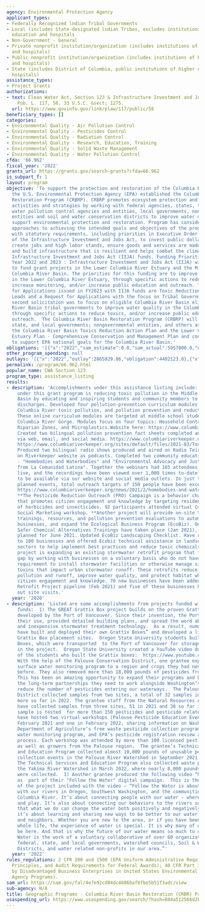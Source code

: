 ```yaml
---
agency: Environmental Protection Agency
applicant_types:
- Federally Recognized lndian Tribal Governments
- Local (includes State-designated lndian Tribes, excludes institutions of higher
  education and hospitals
- Non-Government - General
- Private nonprofit institution/organization (includes institutions of higher education
  and hospitals)
- Public nonprofit institution/organization (includes institutions of higher education
  and hospitals)
- State (includes District of Columbia, public institutions of higher education and
  hospitals)
assistance_types:
- Project Grants
authorizations:
- text: Clean Water Act, Section 123 & Infrastructure Investment and Jobs Act (IIJA).
    Pub. L. 117, 58. 33 U.S.C. &sect; 1275.
  url: https://www.govinfo.gov/link/plaw/117/public/58
beneficiary_types: []
categories:
- Environmental Quality - Air Pollution Control
- Environmental Quality - Pesticides Control
- Environmental Quality - Radiation Control
- Environmental Quality - Research, Education, Training
- Environmental Quality - Solid Waste Management
- Environmental Quality - Water Pollution Control
cfda: '66.962'
fiscal_year: '2022'
grants_url: https://grants.gov/search-grants?cfda=66.962
is_subpart_f: 1
layout: program
objective: 'To support the protection and restoration of the Columbia River Basin
  the U.S. Environmental Protection Agency (EPA) established the Columbia River Basin
  Restoration Program (CRBRP). CRBRP promotes ecosystem protection and restoration
  activities and strategies by working with federal agencies, states, tribes, regional
  water pollution control agencies and entities, local governments, non-governmental
  entities and soil and water conservation districts to improve water quality and
  support environmental protection and restoration. Program has considered relevant
  approaches to achieving the intended goals and objectives of the program consistent
  with statutory requirements, including priorities in Executive Order 14052, Implementation
  of the Infrastructure Investment and Jobs Act, to invest public dollars equitably,
  create jobs and high labor stands, ensure goods and services are made in America,
  and build infrastructure that is resilient and helps combat the climate crisis using
  Infrastructure Investment and Jobs Act (IIJA) funds. Funding Priorities - Fiscal
  Year 2022 and 2023 : Infrastructure Investment and Jobs Act (IIJA) will be used
  to fund grant projects in the Lower Columbia River Estuary and the Middle and Upper
  Columbia River Basin. The priorities for this funding are to improve water quality
  in the Lower Columbia River Estuary, through specific actions to reduce toxics,
  increase monitoring, and/or increase public education and outreach. The two Request
  for Applications issued in FY2023 with IIJA funds are Toxic Reduction Organization
  Leads and a Request for Applications with the focus on Tribal Governments.  The
  second solicitation was to focus on eligible Columbia River Basin eligible Columbia
  River Basin tribal governments to improve water quality in the Columbia River Basin,
  through specific actions to reduce toxics, and/or increase public education and
  outreach.  The Columbia River Basin Restoration Program (CRBRP) will assist tribal,
  state, and local governments; nongovernmental entities, and others as they implement
  the Columbia River Basin Toxics Reduction Action Plan and the Lower Columbia River
  Estuary Plan - Comprehensive Conservation and Management Plan and conduct activities
  to support EPA national goals for the Columbia River Basin.'
obligations: '[{"x":"2022","sam_estimate":0.0,"sam_actual":5957000.0,"usa_spending_actual":4402123.0},{"x":"2023","sam_estimate":26803000.0,"sam_actual":0.0,"usa_spending_actual":23606913.0},{"x":"2024","sam_estimate":20232000.0,"sam_actual":0.0,"usa_spending_actual":23353666.0}]'
other_program_spending: null
outlays: '[{"x":"2022","outlay":2865829.86,"obligation":4402123.0},{"x":"2023","outlay":2976207.17,"obligation":33986142.0},{"x":"2024","outlay":152716.06,"obligation":12974437.0}]'
permalink: /program/66.962.html
popular_name: CWA Section 123
program_type: assistance_listing
results:
- description: 'Accomplishments under this assistance listing include: **One project
    under this grant program is reducing toxic pollution in the Middle Columbia River
    Basin by educating and inspiring students and community members to prevent pollution
    discharges. Developed four pollution-prevention curriculum modules tailored to
    Columbia River toxic pollution, and pollution prevention and reduction strategies.
    These online curriculum modules are targeted at middle school students in the
    Columbia River Gorge. Modules focus on four topics: Household Contaminants; Stormwater,
    Riparian Zones, and Microplastics.Website here: https://www.columbiariverkeeper.org/engaging-communities/pollution-prevention-curriculum
    Created two bilingual pollution prevention fact sheets completed and distributed
    via web, email, and social media. https://www.columbiariverkeeper.org/sites/default/files/2021-03/Toxins%20in%20Home_d_Spanish_0.pdf
    https://www.columbiariverkeeper.org/sites/default/files/2021-03/Toxins%20in%20Home_d.pdf
    Produced two bilingual radio shows produced and aired on Radio Teirra and posted
    on Riverkeeper website as podcasts. Completed two community education webinars
    - "Homebodies and Waterbodies" and "Environmental Advocacy and Justice Perspectives
    from La Comunidad Latina". Together the webinars had 165 attendees who tuned in
    live, and the recordings have been viewed over 1,000 times to-date and will continue
    to be available via our website and social media outlets. In just two of the four
    planned events, total outreach targets of 150 people have been exceeded. https://www.columbiariverkeeper.org/news/2021/3/environmental-advocacy-and-justice
    https://www.columbiariverkeeper.org/news/2021/2/homebodies-and-waterbodies-recap
    **The Pesticide Reduction Outreach (PRO) Campaign is a behavior change campaign
    that promotes citizen engagement and knowledge by targeting residential users
    of herbicides and insecticides. 92 participants attended virtual Community Based
    Social Marketing workshop. **Another project will provide on-site technical assistance,
    trainings, resources, and pollution prevention evaluations to automotive and landscaping
    businesses, and expand the Ecological Business Program (EcoBiz). One of eight
    Safer Chemical Alternatives Trainings have taken place (Jan 2021), a second is
    planned for June 2021. Updated EcoBiz Landscaping Checklist. Have reached out
    to 100 businesses and offered Ecobiz technical assistance in landscaping and automotive
    sectors to help implement best practices and reduce toxic chemicals. **Another
    project is expanding an existing stormwater retrofit program that fills a regulatory
    gap by working with businesses on a voluntary basis who do not have a regulatory
    requirement to install stormwater facilities or otherwise manage site-produced
    toxins that impact urban stormwater runoff. These retrofits reduce or eliminate
    pollution and runoff, improve water quality, and protect habitat while promoting
    citizen engagement and knowledge. 70 new businesses have been added to the Stormwater
    Retrofit Project pipeline (Feb 2021) and five of these businesses have carried
    out site visits.'
  year: '2020'
- description: 'Listed are some accomplishments from projects funded with FY2019-2022
    funds:  1) The GREAT Grattix Box project builds on the proven Grattix Box technology
    developed by the Port of Vancouver. Since their invention, the Port has promoted
    their use, provided detailed building plans, and spread the word about this effective
    and inexpensive stormwater treatment technology.  As a result, numerous companies
    have built and deployed their own Grattix Boxes” and developed a list of 40 potential
    Grattix Box placement sites.  Oregon State University students built 10 Grattix
    Boxes, which were transported  to the Port of Vancouver for storage prior to deployment
    in the project.  Oregon State University created a YouTube video documenting the  experiences
    of the students who built the Grattix boxes:  https://www.youtube.com/watch?v=UQ3qHqYXtM4.  2)
    With the help of the Palouse Conservation District, one grantee expanded their
    surface water monitoring program to a region and crops they had never sampled
    before. They also removed more than 18,000 pounds of pesticides from these watersheds.
    This has been an amazing opportunity to expand their programs and begin building
    the long-term partnerships they need to work alongside Washington’s growers to
    reduce the number of pesticides entering our waterways.  The Palouse Conservation
    District collected samples from two sites, a total of 32 samples in 2021 and 18
    more so far in 2022. The grantee staff from the Natural Resources Assessment Section
    have collected samples from three sites, 51 in 2021 and 38 so far in 2022. Each
    sample is tested  for more than 150 pesticides and pesticide related chemicals.   They
    have hosted two virtual workshops (Palouse Pesticide Education Event), one in
    February 2021 and one in February 2022, sharing information on Washington State
    Department of Agriculture’s free waste pesticide collection program, the surface
    water monitoring program, and EPA’s pesticide registration review and risk assessment
    process. Each workshop was attended by more than 100 licensed pesticide applicators
    as well as growers from the Palouse region.  The grantee’s Technical Services
    and Education Program collected almost 10,000 pounds of unusable pesticides during
    collection events in the Palouse River Watershed in September 2021 and May 2022.
    The Technical Services and Education Program also collected waste pesticides in
    the Yakima River Watershed in March 2022, where nearly 8,000 pounds of pesticides
    were collected.  3) Another grantee produced the following video “https://www.youtube.com/channel/UCG63A3K-iykeGrjLp9xu9tA/videos
    as  part of their "Follow the Water" digital campaign.  This is the description
    of the project included with the video – “Follow the Water is about our relationship
    with our rivers in Oregon, Southwest Washington, and the communities along the
    Columbia River. It’s about connecting people with our water - where we live, work,
    and play. It’s also about connecting our behaviors to the rivers so we understand
    that what we do can change the water both positively and negatively. Ultimately,
    it’s about learning and sharing new ways to be better to our water with your friends
    and neighbors. Whether you are new to the area, or if you have been here your
    whole life, the experience of water is special. It is why many of us choose to
    be here. And that is why the future of our water means so much to us. Follow the
    Water is the work of a voluntary collaborative of over 60 organizations, from
    federal, state, and local governments, watershed councils, Soil & Water Conservation
    Districts, and water related non-profits in our area.”'
  year: '2022'
rules_regulations: 2 CFR 200 and 1500 (EPA Uniform Administrative Requirements, Cost
  Principles, and Audit Requirements for Federal Awards); 40 CFR Part 33 (Participation
  by Disadvantaged Business Enterprises in United States Environmental Protection
  Agency Programs).
sam_url: https://sam.gov/fal/4e7e92cd84dc4606baf6fbe5b51f3adc/view
sub-agency: N/A
title: Geographic Programs - Columbia River Basin Restoration (CRBR) Program
usaspending_url: https://www.usaspending.gov/search/?hash=884a512566d2b3a0afaa286a34d3886c
---
```


